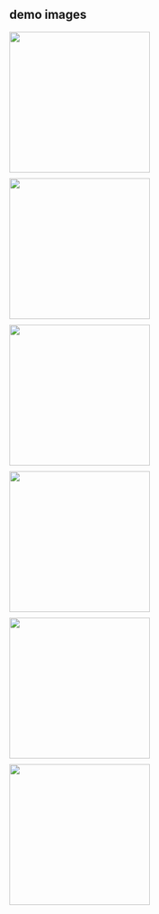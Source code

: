 
## demo images
<div style="display: flex; gap: 10px; flex-wrap: wrap;">
  <img src="https://github.com/user-attachments/assets/5e64028c-d71c-4666-845d-c8fc2364f098" width="250" />
  <img src="https://github.com/user-attachments/assets/f5cf856b-8a05-47ee-938f-ab79aadb8b86" width="250" />
  <img src="https://github.com/user-attachments/assets/b15ae557-03fe-4b47-a7f9-d10339bbc91c" width="250" />
   <img src="https://github.com/user-attachments/assets/df1143b1-0f50-4417-b068-3f38ba4246d2" width="250" />
  <img src="https://github.com/user-attachments/assets/ecd02674-4e0f-44ab-b402-89f691903ba1" width="250" />
  <img src="https://github.com/user-attachments/assets/c5c66c9c-95ca-4391-aeae-6f1454b94d63" width="250" />
</div>



